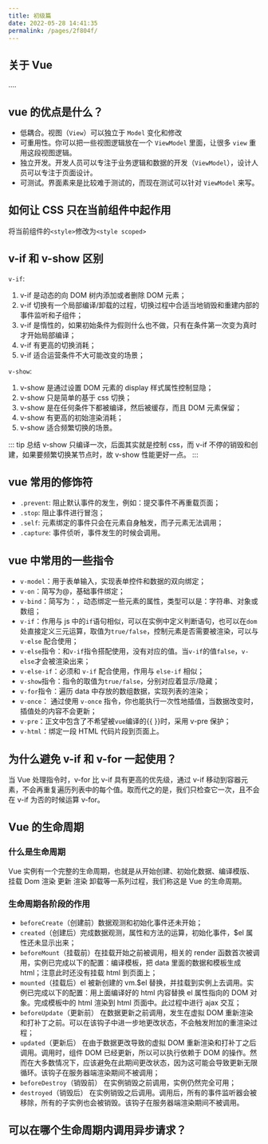```yaml
---
title: 初级篇
date: 2022-05-28 14:41:35
permalink: /pages/2f804f/
---
```


## 关于 Vue

....

## vue 的优点是什么？

- 低耦合。视图（`View`）可以独立于 `Model` 变化和修改
- 可重用性。你可以把一些视图逻辑放在一个 `ViewModel` 里面，让很多 `view` 重用这段视图逻辑。
- 独立开发。开发人员可以专注于业务逻辑和数据的开发（`ViewModel`），设计人员可以专注于页面设计。
- 可测试。界面素来是比较难于测试的，而现在测试可以针对 `ViewModel` 来写。

## 如何让 CSS 只在当前组件中起作用

将当前组件的`<style>`修改为`<style scoped>`

## v-if 和 v-show 区别

`v-if`:

1. v-if 是动态的向 DOM 树内添加或者删除 DOM 元素；
2. v-if 切换有一个局部编译/卸载的过程，切换过程中合适当地销毁和重建内部的事件监听和子组件；
3. v-if 是惰性的，如果初始条件为假则什么也不做，只有在条件第一次变为真时才开始局部编译；
4. v-if 有更高的切换消耗；
5. v-if 适合运营条件不大可能改变的场景；

`v-show`:

1. v-show 是通过设置 DOM 元素的 display 样式属性控制显隐；
2. v-show 只是简单的基于 css 切换；
3. v-show 是在任何条件下都被编译，然后被缓存，而且 DOM 元素保留；
4. v-show 有更高的初始渲染消耗；
5. v-show 适合频繁切换的场景。

::: tip 总结
v-show 只编译一次，后面其实就是控制 css，而 v-if 不停的销毁和创建，如果要频繁切换某节点时，故 v-show 性能更好一点。
:::

## vue 常用的修饰符

- `.prevent`: 阻止默认事件的发生，例如：提交事件不再重载页面；
- `.stop`: 阻止事件进行冒泡；
- `.self`: 元素绑定的事件只会在元素自身触发，而子元素无法调用；
- `.capture`: 事件侦听，事件发生的时候会调用。

## vue 中常用的一些指令

- `v-model`：用于表单输入，实现表单控件和数据的双向绑定；
- `v-on`：简写为@，基础事件绑定；
- `v-bind`：简写为：，动态绑定一些元素的属性，类型可以是：字符串、对象或数组；
- `v-if`：作用与 js 中的`if`语句相似，可以在实例中定义判断语句，也可以在`dom`处直接定义三元运算，取值为`true/false`，控制元素是否需要被渲染，可以与`v-else` 配合使用；
- `v-else`指令：和`v-if`指令搭配使用，没有对应的值。当`v-if`的值`false`，`v-else`才会被渲染出来；
- `v-else-if`：必须和 `v-if` 配合使用，作用与 `else-if` 相似；
- `v-show`指令：指令的取值为`true/false`，分别对应着显示/隐藏；
- `v-for`指令：遍历 data 中存放的数组数据，实现列表的渲染；
- `v-once`： 通过使用 `v-once` 指令，你也能执行一次性地插值，当数据改变时，插值处的内容不会更新；
- `v-pre`：正文中包含了不希望被`vue`编译的{{ }}时，采用 v-pre 保护；
- `v-html`：绑定一段 HTML 代码片段到页面上。

## 为什么避免 v-if 和 v-for 一起使用？

当 Vue 处理指令时，v-for 比 v-if 具有更高的优先级，通过 v-if 移动到容器元素，不会再重复遍历列表中的每个值。取而代之的是，我们只检查它一次，且不会在 v-if 为否的时候运算 v-for。

## Vue 的生命周期

### 什么是生命周期

Vue 实例有一个完整的生命周期，也就是从开始创建、初始化数据、编译模版、挂载 Dom 渲染 更新 渲染 卸载等一系列过程，我们称这是 Vue 的生命周期。

### 生命周期各阶段的作用

- `beforeCreate`（创建前）数据观测和初始化事件还未开始；
- `created`（创建后）完成数据观测，属性和方法的运算，初始化事件，$el 属性还未显示出来；
- `beforeMount`（挂载前）在挂载开始之前被调用，相关的 render 函数首次被调用，实例已完成以下的配置：编译模板，把 data 里面的数据和模板生成 html；注意此时还没有挂载 html 到页面上；
- `mounted`（挂载后）el 被新创建的 vm.$el 替换，并挂载到实例上去调用。实例已完成以下的配置：用上面编译好的 html 内容替换 el 属性指向的 DOM 对象。完成模板中的 html 渲染到 html 页面中。此过程中进行 ajax 交互；
- `beforeUpdate`（更新前） 在数据更新之前调用，发生在虚拟 DOM 重新渲染和打补丁之前。可以在该钩子中进一步地更改状态，不会触发附加的重渲染过程；
- `updated`（更新后） 在由于数据更改导致的虚拟 DOM 重新渲染和打补丁之后调用。调用时，组件 DOM 已经更新，所以可以执行依赖于 DOM 的操作。然而在大多数情况下，应该避免在此期间更改状态，因为这可能会导致更新无限循环。该钩子在服务器端渲染期间不被调用；
- `beforeDestroy`（销毁前） 在实例销毁之前调用，实例仍然完全可用；
- `destroyed`（销毁后） 在实例销毁之后调用。调用后，所有的事件监听器会被移除，所有的子实例也会被销毁。该钩子在服务器端渲染期间不被调用。

## 可以在哪个生命周期内调用异步请求？
